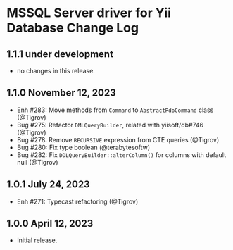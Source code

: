 # MSSQL Server driver for Yii Database Change Log

## 1.1.1 under development

- no changes in this release.

## 1.1.0 November 12, 2023

- Enh #283: Move methods from `Command` to `AbstractPdoCommand` class (@Tigrov)
- Bug #275: Refactor `DMLQueryBuilder`, related with yiisoft/db#746 (@Tigrov)
- Bug #278: Remove `RECURSIVE` expression from CTE queries (@Tigrov)
- Bug #280: Fix type boolean (@terabytesoftw)
- Bug #282: Fix `DDLQueryBuilder::alterColumn()` for columns with default null (@Tigrov)

## 1.0.1 July 24, 2023

- Enh #271: Typecast refactoring (@Tigrov)

## 1.0.0 April 12, 2023

- Initial release.

